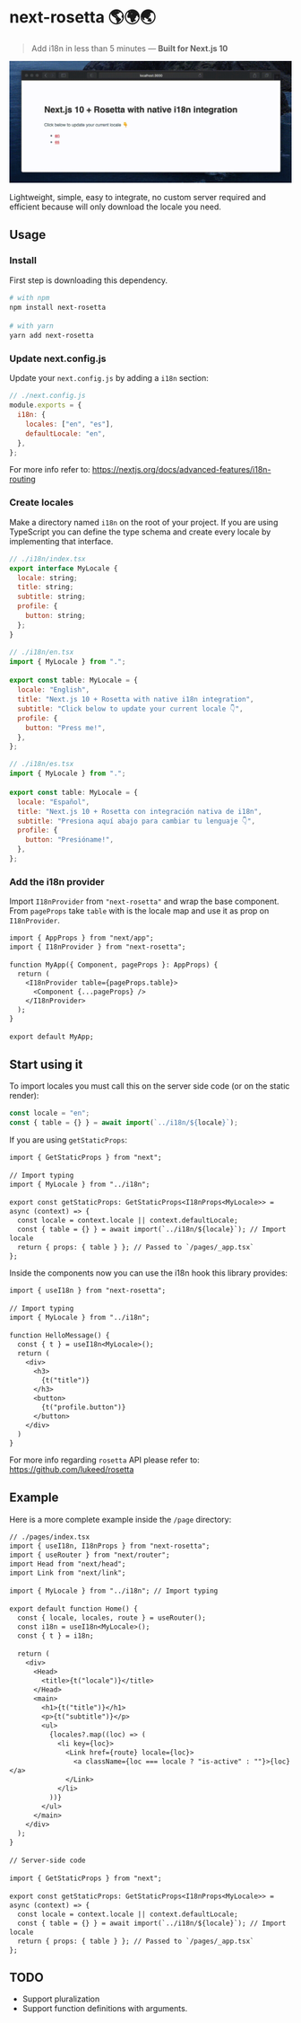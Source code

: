 # next-rosetta 🌎🌍🌏

> Add i18n in less than 5 minutes — **Built for Next.js 10**

![demo](./.github/demo.gif)

Lightweight, simple, easy to integrate, no custom server required and efficient because will only download the locale you need.

## Usage

### Install

First step is downloading this dependency.

```sh
# with npm
npm install next-rosetta

# with yarn
yarn add next-rosetta
```

### Update next.config.js

Update your `next.config.js` by adding a `i18n` section:

```js
// ./next.config.js
module.exports = {
  i18n: {
    locales: ["en", "es"],
    defaultLocale: "en",
  },
};
```

For more info refer to: https://nextjs.org/docs/advanced-features/i18n-routing

### Create locales

Make a directory named `i18n` on the root of your project. If you are using TypeScript you can define the type schema and create every locale by implementing that interface.

```js
// ./i18n/index.tsx
export interface MyLocale {
  locale: string;
  title: string;
  subtitle: string;
  profile: {
    button: string;
  };
}
```

```js
// ./i18n/en.tsx
import { MyLocale } from ".";

export const table: MyLocale = {
  locale: "English",
  title: "Next.js 10 + Rosetta with native i18n integration",
  subtitle: "Click below to update your current locale 👇",
  profile: {
    button: "Press me!",
  },
};
```

```js
// ./i18n/es.tsx
import { MyLocale } from ".";

export const table: MyLocale = {
  locale: "Español",
  title: "Next.js 10 + Rosetta con integración nativa de i18n",
  subtitle: "Presiona aquí abajo para cambiar tu lenguaje 👇",
  profile: {
    button: "Presióname!",
  },
};
```

### Add the i18n provider

Import `I18nProvider` from `"next-rosetta"` and wrap the base component. From `pageProps` take `table` with is the locale map and use it as prop on `I18nProvider`.

```tsx
import { AppProps } from "next/app";
import { I18nProvider } from "next-rosetta";

function MyApp({ Component, pageProps }: AppProps) {
  return (
    <I18nProvider table={pageProps.table}>
      <Component {...pageProps} />
    </I18nProvider>
  );
}

export default MyApp;
```

## Start using it

To import locales you must call this on the server side code (or on the static render):

```ts
const locale = "en";
const { table = {} } = await import(`../i18n/${locale}`);
```

If you are using `getStaticProps`:

```tsx
import { GetStaticProps } from "next";

// Import typing
import { MyLocale } from "../i18n";

export const getStaticProps: GetStaticProps<I18nProps<MyLocale>> = async (context) => {
  const locale = context.locale || context.defaultLocale;
  const { table = {} } = await import(`../i18n/${locale}`); // Import locale
  return { props: { table } }; // Passed to `/pages/_app.tsx`
};
```

Inside the components now you can use the i18n hook this library provides:

```tsx
import { useI18n } from "next-rosetta";

// Import typing
import { MyLocale } from "../i18n";

function HelloMessage() {
  const { t } = useI18n<MyLocale>();
  return (
    <div>
      <h3>
        {t("title")}
      </h3>
      <button>
        {t("profile.button")}
      </button>
    </div>
  )
}
```

For more info regarding `rosetta` API please refer to: https://github.com/lukeed/rosetta

## Example

Here is a more complete example inside the `/page` directory:

```tsx
// ./pages/index.tsx
import { useI18n, I18nProps } from "next-rosetta";
import { useRouter } from "next/router";
import Head from "next/head";
import Link from "next/link";

import { MyLocale } from "../i18n"; // Import typing

export default function Home() {
  const { locale, locales, route } = useRouter();
  const i18n = useI18n<MyLocale>();
  const { t } = i18n;

  return (
    <div>
      <Head>
        <title>{t("locale")}</title>
      </Head>
      <main>
        <h1>{t("title")}</h1>
        <p>{t("subtitle")}</p>
        <ul>
          {locales?.map((loc) => (
            <li key={loc}>
              <Link href={route} locale={loc}>
                <a className={loc === locale ? "is-active" : ""}>{loc}</a>
              </Link>
            </li>
          ))}
        </ul>
      </main>
    </div>
  );
}

// Server-side code

import { GetStaticProps } from "next";

export const getStaticProps: GetStaticProps<I18nProps<MyLocale>> = async (context) => {
  const locale = context.locale || context.defaultLocale;
  const { table = {} } = await import(`../i18n/${locale}`); // Import locale
  return { props: { table } }; // Passed to `/pages/_app.tsx`
};
```

## TODO

- Support pluralization
- Support function definitions with arguments.
